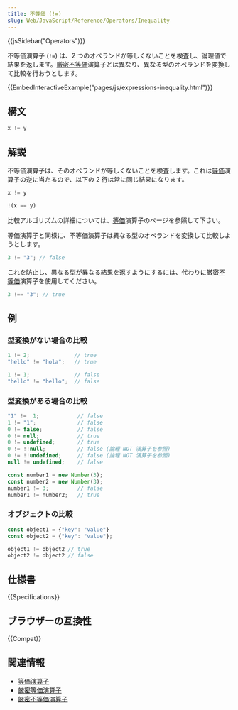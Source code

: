 ```yaml
---
title: 不等価 (!=)
slug: Web/JavaScript/Reference/Operators/Inequality
---
```

{{jsSidebar("Operators")}}

不等価演算子 (`!=`) は、2 つのオペランドが等しくないことを検査し、論理値で結果を返します。[厳密不等価](/ja/docs/Web/JavaScript/Reference/Operators/Strict_inequality)演算子とは異なり、異なる型のオペランドを変換して比較を行おうとします。

{{EmbedInteractiveExample("pages/js/expressions-inequality.html")}}

## 構文

```js
x != y
```

## 解説

不等価演算子は、そのオペランドが等しくないことを検査します。これは[等価](/ja/docs/Web/JavaScript/Reference/Operators/Equality)演算子の逆に当たるので、以下の 2 行は常に同じ結果になります。

```js
x != y

!(x == y)
```

比較アルゴリズムの詳細については、[等価](/ja/docs/Web/JavaScript/Reference/Operators/Equality)演算子のページを参照して下さい。

等価演算子と同様に、不等価演算子は異なる型のオペランドを変換して比較しようとします。

```js
3 != "3"; // false
```

これを防止し、異なる型が異なる結果を返すようにするには、代わりに[厳密不等価](/ja/docs/Web/JavaScript/Reference/Operators/Strict_inequality)演算子を使用してください。

```js
3 !== "3"; // true
```

## 例

### 型変換がない場合の比較

```js
1 != 2;              // true
"hello" != "hola";   // true

1 != 1;              // false
"hello" != "hello";  // false
```

### 型変換がある場合の比較

```js
"1" !=  1;            // false
1 != "1";             // false
0 != false;           // false
0 != null;            // true
0 != undefined;       // true
0 != !!null;          // false (論理 NOT 演算子を参照)
0 != !!undefined;     // false (論理 NOT 演算子を参照)
null != undefined;    // false

const number1 = new Number(3);
const number2 = new Number(3);
number1 != 3;         // false
number1 != number2;   // true
```

### オブジェクトの比較

```js
const object1 = {"key": "value"}
const object2 = {"key": "value"};

object1 != object2 // true
object2 != object2 // false
```

## 仕様書

{{Specifications}}

## ブラウザーの互換性

{{Compat}}

## 関連情報

- [等価演算子](/ja/docs/Web/JavaScript/Reference/Operators/Equality)
- [厳密等価演算子](/ja/docs/Web/JavaScript/Reference/Operators/Strict_equality)
- [厳密不等価演算子](/ja/docs/Web/JavaScript/Reference/Operators/Strict_inequality)
